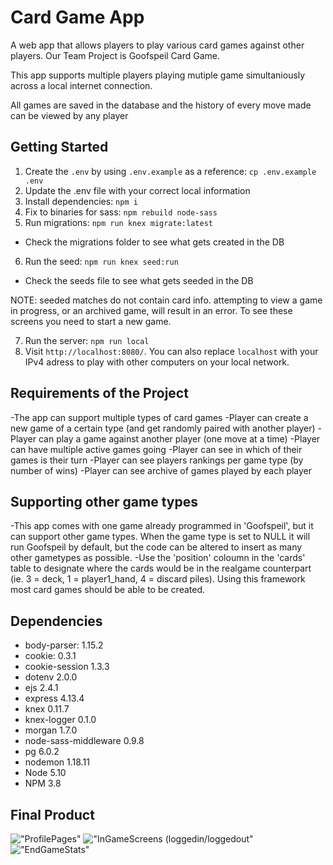# Card Game App
A web app that allows players to play various card games against other players. Our Team Project is Goofspeil Card Game.

This app supports multiple players playing mutiple game simultaniously across a local internet connection.

All games are saved in the database and the history of every move made can be viewed by any player


## Getting Started

1. Create the `.env` by using `.env.example` as a reference: `cp .env.example .env`
2. Update the .env file with your correct local information
3. Install dependencies: `npm i`
4. Fix to binaries for sass: `npm rebuild node-sass`
5. Run migrations: `npm run knex migrate:latest`
  - Check the migrations folder to see what gets created in the DB
6. Run the seed: `npm run knex seed:run`
  - Check the seeds file to see what gets seeded in the DB

NOTE: seeded matches do not contain card info. attempting to view a game in progress, or an archived game, will result in an error. To see these screens you need to start a new game.

7. Run the server: `npm run local`
8. Visit `http://localhost:8080/`. You can also replace `localhost` with your IPv4 adress to play with other computers on your local network.


## Requirements of the Project

  -The app can support multiple types of card games
  -Player can create a new game of a certain type (and get randomly paired with another player)
  -Player can play a game against another player (one move at a time)
  -Player can have multiple active games going
  -Player can see in which of their games is their turn
  -Player can see players rankings per game type (by number of wins)
  -Player can see archive of games played by each player

## Supporting other game types

  -This app comes with one game already programmed in 'Goofspeil', but it can support other game types. When the game type is set to NULL it will run Goofspeil by default, but the code can be altered to insert as many other gametypes as possible.
  -Use the 'position' coloumn in the 'cards' table to designate where the cards would be in the realgame counterpart (ie. 3 = deck, 1 = player1_hand, 4 = discard piles). Using this framework most card games should be able to be created.


## Dependencies



- body-parser: 1.15.2
- cookie:  0.3.1
- cookie-session 1.3.3
- dotenv  2.0.0
- ejs 2.4.1
- express 4.13.4
- knex 0.11.7
- knex-logger 0.1.0
- morgan 1.7.0
- node-sass-middleware 0.9.8
- pg 6.0.2
- nodemon 1.18.11
- Node 5.10
- NPM 3.8

## Final Product

!["ProfilePages"](https://github.com/juliantomlin/card_game_midterm/blob/master/docs/profile_screens.png)
!["InGameScreens (loggedin/loggedout"](https://github.com/juliantomlin/card_game_midterm/blob/master/docs/card_game_board.png)
!["EndGameStats"](https://github.com/juliantomlin/card_game_midterm/blob/master/docs/endgame_stats.png)







